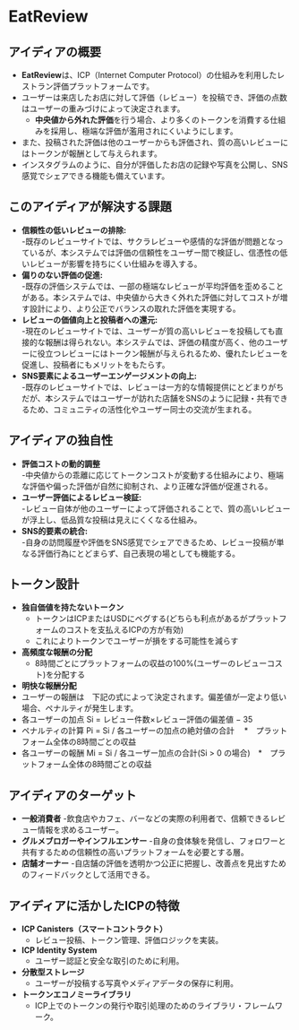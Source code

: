 # EatReview

## アイディアの概要
- **EatReview**は、ICP（Internet Computer Protocol）の仕組みを利用したレストラン評価プラットフォームです。
- ユーザーは来店したお店に対して評価（レビュー）を投稿でき、評価の点数はユーザーの重みづけによって決定されます。
  - **中央値から外れた評価**を行う場合、より多くのトークンを消費する仕組みを採用し、極端な評価が濫用されにくいようにします。
- また、投稿された評価は他のユーザーからも評価され、質の高いレビューにはトークンが報酬として与えられます。
- インスタグラムのように、自分が評価したお店の記録や写真を公開し、SNS感覚でシェアできる機能も備えています。

## このアイディアが解決する課題
- **信頼性の低いレビューの排除:**  
  -既存のレビューサイトでは、サクラレビューや感情的な評価が問題となっているが、本システムでは評価の信頼性をユーザー間で検証し、信憑性の低いレビューが影響を持ちにくい仕組みを導入する。
- **偏りのない評価の促進:**  
  -既存の評価システムでは、一部の極端なレビューが平均評価を歪めることがある。本システムでは、中央値から大きく外れた評価に対してコストが増す設計により、より公正でバランスの取れた評価を実現する。
- **レビューの価値向上と投稿者への還元:**  
  -現在のレビューサイトでは、ユーザーが質の高いレビューを投稿しても直接的な報酬は得られない。本システムでは、評価の精度が高く、他のユーザーに役立つレビューにはトークン報酬が与えられるため、優れたレビューを促進し、投稿者にもメリットをもたらす。
- **SNS要素によるユーザーエンゲージメントの向上:**  
  -既存のレビューサイトでは、レビューは一方的な情報提供にとどまりがちだが、本システムではユーザーが訪れた店舗をSNSのように記録・共有できるため、コミュニティの活性化やユーザー同士の交流が生まれる。

## アイディアの独自性
- **評価コストの動的調整**  
  -中央値からの乖離に応じてトークンコストが変動する仕組みにより、極端な評価や偏った評価が自然に抑制され、より正確な評価が促進される。
- **ユーザー評価によるレビュー検証:**  
  -レビュー自体が他のユーザーによって評価されることで、質の高いレビューが浮上し、低品質な投稿は見えにくくなる仕組み。
- **SNS的要素の統合:**  
  -自身の訪問履歴や評価をSNS感覚でシェアできるため、レビュー投稿が単なる評価行為にとどまらず、自己表現の場としても機能する。

## トークン設計
- **独自価値を持たないトークン**
  - トークンはICPまたはUSDにペグする(どちらも利点があるがプラットフォームのコストを支払えるICPの方が有効)
  - これによりトークンでユーザーが損をする可能性を減らす
- **高頻度な報酬の分配**
  - 8時間ごとにプラットフォームの収益の100%(ユーザーのレビューコスト)を分配する
 - **明快な報酬分配** 
  - ユーザーの報酬は　下記の式によって決定されます。偏差値が一定より低い場合、ペナルティが発生します。
  - 各ユーザーの加点 Si = レビュー件数×レビュー評価の偏差値 − 35
  - ペナルティの計算 Pi = Si / 各ユーザーの加点の絶対値の合計 　*　プラットフォーム全体の8時間ごとの収益
  - 各ユーザーの報酬 Mi = Si / 各ユーザー加点の合計(Si > 0 の場合)　*　プラットフォーム全体の8時間ごとの収益

## アイディアのターゲット
- **一般消費者**
  -飲食店やカフェ、バーなどの実際の利用者で、信頼できるレビュー情報を求めるユーザー。
- **グルメブロガーやインフルエンサー**
  -自身の食体験を発信し、フォロワーと共有するための信頼性の高いプラットフォームを必要とする層。
- **店舗オーナー**
  -自店舗の評価を透明かつ公正に把握し、改善点を見出すためのフィードバックとして活用できる。

## アイディアに活かしたICPの特徴
- **ICP Canisters（スマートコントラクト）**
  - レビュー投稿、トークン管理、評価ロジックを実装。
- **ICP Identity System**
  - ユーザー認証と安全な取引のために利用。
- **分散型ストレージ**
  - ユーザーが投稿する写真やメディアデータの保存に利用。
- **トークンエコノミーライブラリ**
  - ICP上でのトークンの発行や取引処理のためのライブラリ・フレームワーク。



